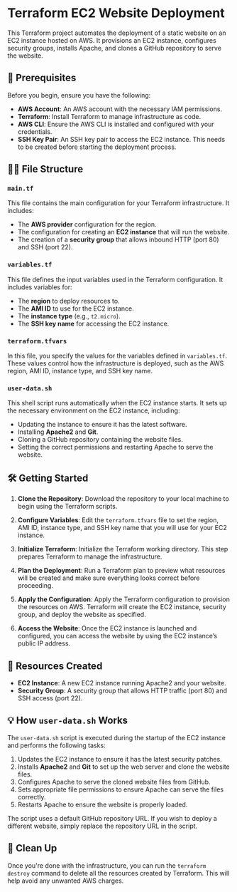 # Terraform EC2 Website Deployment

This Terraform project automates the deployment of a static website on an EC2 instance hosted on AWS. It provisions an EC2 instance, configures security groups, installs Apache, and clones a GitHub repository to serve the website.

## 🚀 Prerequisites

Before you begin, ensure you have the following:

- **AWS Account**: An AWS account with the necessary IAM permissions.
- **Terraform**: Install Terraform to manage infrastructure as code.
- **AWS CLI**: Ensure the AWS CLI is installed and configured with your credentials.
- **SSH Key Pair**: An SSH key pair to access the EC2 instance. This needs to be created before starting the deployment process.

## 🧑‍💻 File Structure

### `main.tf`

This file contains the main configuration for your Terraform infrastructure. It includes:

- The **AWS provider** configuration for the region.
- The configuration for creating an **EC2 instance** that will run the website.
- The creation of a **security group** that allows inbound HTTP (port 80) and SSH (port 22).

### `variables.tf`

This file defines the input variables used in the Terraform configuration. It includes variables for:

- The **region** to deploy resources to.
- The **AMI ID** to use for the EC2 instance.
- The **instance type** (e.g., `t2.micro`).
- The **SSH key name** for accessing the EC2 instance.

### `terraform.tfvars`

In this file, you specify the values for the variables defined in `variables.tf`. These values control how the infrastructure is deployed, such as the AWS region, AMI ID, instance type, and SSH key name.

### `user-data.sh`

This shell script runs automatically when the EC2 instance starts. It sets up the necessary environment on the EC2 instance, including:

- Updating the instance to ensure it has the latest software.
- Installing **Apache2** and **Git**.
- Cloning a GitHub repository containing the website files.
- Setting the correct permissions and restarting Apache to serve the website.

## 🛠️ Getting Started

1. **Clone the Repository**: Download the repository to your local machine to begin using the Terraform scripts.

2. **Configure Variables**: Edit the `terraform.tfvars` file to set the region, AMI ID, instance type, and SSH key name that you will use for your EC2 instance.

3. **Initialize Terraform**: Initialize the Terraform working directory. This step prepares Terraform to manage the infrastructure.

4. **Plan the Deployment**: Run a Terraform plan to preview what resources will be created and make sure everything looks correct before proceeding.

5. **Apply the Configuration**: Apply the Terraform configuration to provision the resources on AWS. Terraform will create the EC2 instance, security group, and deploy the website as specified.

6. **Access the Website**: Once the EC2 instance is launched and configured, you can access the website by using the EC2 instance’s public IP address.

## 🔧 Resources Created

- **EC2 Instance**: A new EC2 instance running Apache2 and your website.
- **Security Group**: A security group that allows HTTP traffic (port 80) and SSH access (port 22).

## 💡 How `user-data.sh` Works

The `user-data.sh` script is executed during the startup of the EC2 instance and performs the following tasks:

1. Updates the EC2 instance to ensure it has the latest security patches.
2. Installs **Apache2** and **Git** to set up the web server and clone the website files.
3. Configures Apache to serve the cloned website files from GitHub.
4. Sets appropriate file permissions to ensure Apache can serve the files correctly.
5. Restarts Apache to ensure the website is properly loaded.

The script uses a default GitHub repository URL. If you wish to deploy a different website, simply replace the repository URL in the script.

## 🧹 Clean Up

Once you're done with the infrastructure, you can run the `terraform destroy` command to delete all the resources created by Terraform. This will help avoid any unwanted AWS charges.

